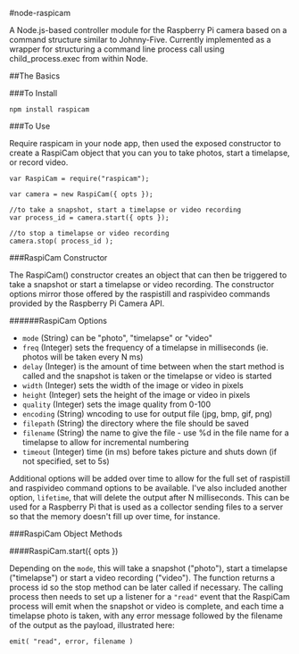 #node-raspicam

A Node.js-based controller module for the Raspberry Pi camera based on a command structure similar to Johnny-Five. Currently implemented as a wrapper for structuring a command line process call using child_process.exec from within Node.

##The Basics

###To Install

	npm install raspicam

###To Use

Require raspicam in your node app, then used the exposed constructor to create a RaspiCam object that you can you to take photos, start a timelapse, or record video.

	var RaspiCam = require("raspicam");

	var camera = new RaspiCam({ opts });

	//to take a snapshot, start a timelapse or video recording
	var process_id = camera.start({ opts });

	//to stop a timelapse or video recording
	camera.stop( process_id );


###RaspiCam Constructor

The RaspiCam() constructor creates an object that can then be triggered to take a snapshot or start a timelapse or video recording. The constructor options mirror those offered by the raspistill and raspivideo commands provided by the Raspberry Pi Camera API.

######RaspiCam Options

*	`mode` (String) can be "photo", "timelapse" or "video"
*	`freq` (Integer) sets the frequency of a timelapse in milliseconds (ie. photos will be taken every N ms)
*	`delay` (Integer) is the amount of time between when the start method is called and the snapshot is taken or the timelapse or video is started
*	`width` (Integer) sets the width of the image or 
video in pixels
*	`height` (Integer) sets the height of the image or video in pixels
*	`quality` (Integer) sets the image quality from 0-100
*	`encoding` (String) wncoding to use for output file (jpg, bmp, gif, png)
*	`filepath` (String) the directory where the file should be saved
*	`filename` (String) the name to give the file - use %d in the file name for a timelapse to allow for incremental numbering
*	`timeout` (Integer) time (in ms) before takes picture and shuts down (if not specified, set to 5s)

Additional options will be added over time to allow for the full set of raspistill and raspivideo command options to be available. I've also included another option, `lifetime`, that will delete the output after N milliseconds. This can be used for a Raspberry Pi that is used as a collector sending files to a server so that the memory doesn't fill up over time, for instance.


###RaspiCam Object Methods

####RaspiCam.start({ opts })

Depending on the `mode`, this will take a snapshot ("photo"), start a timelapse ("timelapse") or start a video recording ("video"). The function returns a process id so the stop method can be later called if necessary. The calling process then needs to set up a listener for a `"read"` event that the RaspiCam process will emit when the snapshot or video is complete, and each time a timelapse photo is taken, with any error message followed by the filename of the output as the payload, illustrated here:
	
	emit( "read", error, filename )



